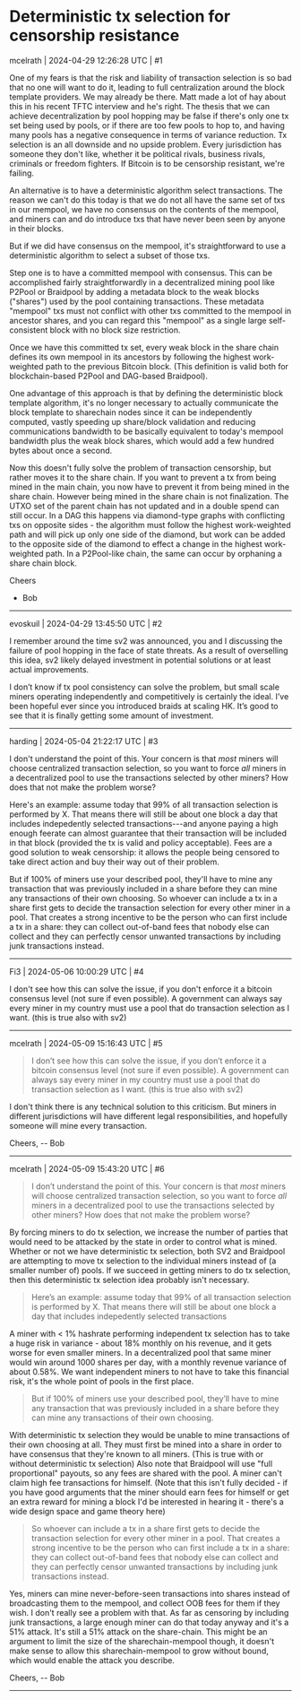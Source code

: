 # Deterministic tx selection for censorship resistance

mcelrath | 2024-04-29 12:26:28 UTC | #1

One of my fears is that the risk and liability of transaction selection is so bad that no one will want to do it, leading to full centralization around the block template providers. We may already be there. Matt made a lot of hay about this in his recent TFTC interview and he's right. The thesis that we can achieve decentralization by pool hopping may be false if there's only one tx set being used by pools, or if there are too few pools to hop to, and having many pools has a negative consequence in terms of variance reduction. Tx selection is an all downside and no upside problem. Every jurisdiction has someone they don't like, whether it be political rivals, business rivals, criminals or freedom fighters. If Bitcoin is to be censorship resistant, we're failing.

An alternative is to have a deterministic algorithm select transactions. The reason we can't do this today is that we do not all have the same set of txs in our mempool, we have no consensus on the contents of the mempool, and miners can and do introduce txs that have never been seen by anyone in their blocks. 

But if we did have consensus on the mempool, it's straightforward to use a deterministic algorithm to select a subset of those txs.

Step one is to have a committed mempool with consensus. This can be accomplished fairly straightforwardly in a decentralized mining pool like P2Pool or Braidpool by adding a metadata block to the weak blocks ("shares") used by the pool containing transactions. These metadata "mempool" txs must not conflict with other txs committed to the mempool in ancestor shares, and you can regard this "mempool" as a single large self-consistent block with no block size restriction.

Once we have this committed tx set, every weak block in the share chain defines its own mempool in its ancestors by following the highest work-weighted path to the previous Bitcoin block. (This definition is valid both for blockchain-based P2Pool and DAG-based Braidpool).

One advantage of this approach is that by defining the deterministic block template algorithm, it's no longer necessary to actually communicate the block template to sharechain nodes since it can be independently computed, vastly speeding up share/block validation and reducing communications bandwidth to be basically equivalent to today's mempool bandwidth plus the weak block shares, which would add a few hundred bytes about once a second. 

Now this doesn't fully solve the problem of transaction censorship, but rather moves it to the share chain. If you want to prevent a tx from being mined in the main chain, you now have to prevent it from being mined in the share chain. However being mined in the share chain is not finalization. The UTXO set of the parent chain has not updated and in a double spend can still occur. In a DAG this happens via diamond-type graphs with conflicting txs on opposite sides - the algorithm must follow the highest work-weighted path and will pick up only one side of the diamond, but work can be added to the opposite side of the diamond to effect a change in the highest work-weighted path. In a P2Pool-like chain, the same can occur by orphaning a share chain block.

Cheers 
- Bob

-------------------------

evoskuil | 2024-04-29 13:45:50 UTC | #2

I remember around the time sv2 was announced, you and I discussing the failure of pool hopping in the face of state threats. As a result of overselling this idea, sv2 likely delayed investment in potential solutions or at least actual improvements.

I don’t know if tx pool consistency can solve the problem, but small scale miners operating independently and competitively is certainly the ideal. I’ve been hopeful ever since you introduced braids at scaling HK. It’s good to see that it is finally getting some amount of investment.

-------------------------

harding | 2024-05-04 21:22:17 UTC | #3

I don't understand the point of this.  Your concern is that _most_ miners will choose centralized transaction selection, so you want to force _all_ miners in a decentralized pool to use the transactions selected by other miners?  How does that not make the problem worse?

Here's an example: assume today that 99% of all transaction selection is performed by X.  That means there will still be about one block a day that includes indepedently selected transactions---and anyone paying a high enough feerate can almost guarantee that their transaction will be included in that block (provided the tx is valid and policy acceptable).  Fees are a good solution to weak censorship: it allows the people being censored to take direct action and buy their way out of their problem.

But if 100% of miners use your described pool, they'll have to mine any transaction that was previously included in a share before they can mine any transactions of their own choosing.  So whoever can include a tx in a share first gets to decide the transaction selection for every other miner in a pool.  That creates a strong incentive to be the person who can first include a tx in a share: they can collect out-of-band fees that nobody else can collect and they can perfectly censor unwanted transactions by including junk transactions instead.

-------------------------

Fi3 | 2024-05-06 10:00:29 UTC | #4

I don't see how this can solve the issue, if you don't enforce it a bitcoin consensus level (not sure if even possible). A government can always say every miner in my country must use a pool that do transaction selection as I want. (this is true also with sv2)

-------------------------

mcelrath | 2024-05-09 15:16:43 UTC | #5

> I don’t see how this can solve the issue, if you don’t enforce it a bitcoin consensus level (not sure if even possible). A government can always say every miner in my country must use a pool that do transaction selection as I want. (this is true also with sv2)

I don't think there is any technical solution to this criticism. But miners in different jurisdictions will have different legal responsibilities, and hopefully someone will mine every transaction.

Cheers,
-- Bob

-------------------------

mcelrath | 2024-05-09 15:43:20 UTC | #6

> I don’t understand the point of this. Your concern is that *most* miners will choose centralized transaction selection, so you want to force *all* miners in a decentralized pool to use the transactions selected by other miners? How does that not make the problem worse?

By forcing miners to do tx selection, we increase the number of parties that would need to be attacked by the state in order to control what is mined. Whether or not we have deterministic tx selection, both SV2 and Braidpool are attempting to move tx selection to the individual miners instead of (a smaller number of) pools. If we succeed in getting miners to do tx selection, then this deterministic tx selection idea probably isn't necessary.

> Here’s an example: assume today that 99% of all transaction selection is performed by X. That means there will still be about one block a day that includes indepedently selected transactions

A miner with < 1% hashrate performing independent tx selection has to take a huge risk in variance - about 18% monthly on his revenue, and it gets worse for even smaller miners. In a decentralized pool that same miner would win around 1000 shares per day, with a monthly revenue variance of about 0.58%. We want independent miners to not have to take this financial risk, it's the whole point of pools in the first place.

> But if 100% of miners use your described pool, they’ll have to mine any transaction that was previously included in a share before they can mine any transactions of their own choosing.

With deterministic tx selection they would be unable to mine transactions of their own choosing at all. They must first be mined into a share in order to have consensus that they're known to all miners. (This is true with or without deterministic tx selection) Also note that Braidpool will use "full proportional" payouts, so any fees are shared with the pool. A miner can't claim high fee transactions for himself. (Note that this isn't fully decided - if you have good arguments that the miner should earn fees for himself or get an extra reward for mining a block I'd be interested in hearing it - there's a wide design space and game theory here)

>  So whoever can include a tx in a share first gets to decide the transaction selection for every other miner in a pool. That creates a strong incentive to be the person who can first include a tx in a share: they can collect out-of-band fees that nobody else can collect and they can perfectly censor unwanted transactions by including junk transactions instead.

Yes, miners can mine never-before-seen transactions into shares instead of broadcasting them to the mempool, and collect OOB fees for them if they wish. I don't really see a problem with that. As far as censoring by including junk transactions, a large enough miner can do that today anyway and it's a 51% attack. It's still a 51% attack on the share-chain. This might be an argument to limit the size of the sharechain-mempool though, it doesn't make sense to allow this sharechain-mempool to grow without bound, which would enable the attack you describe.

Cheers,
-- Bob

-------------------------

